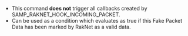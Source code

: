 * This command **does not** trigger all callbacks created by SAMP_RAKNET_HOOK_INCOMING_PACKET.
* Can be used as a condition which evaluates as true if this Fake Packet Data has been marked by RakNet as a valid data.